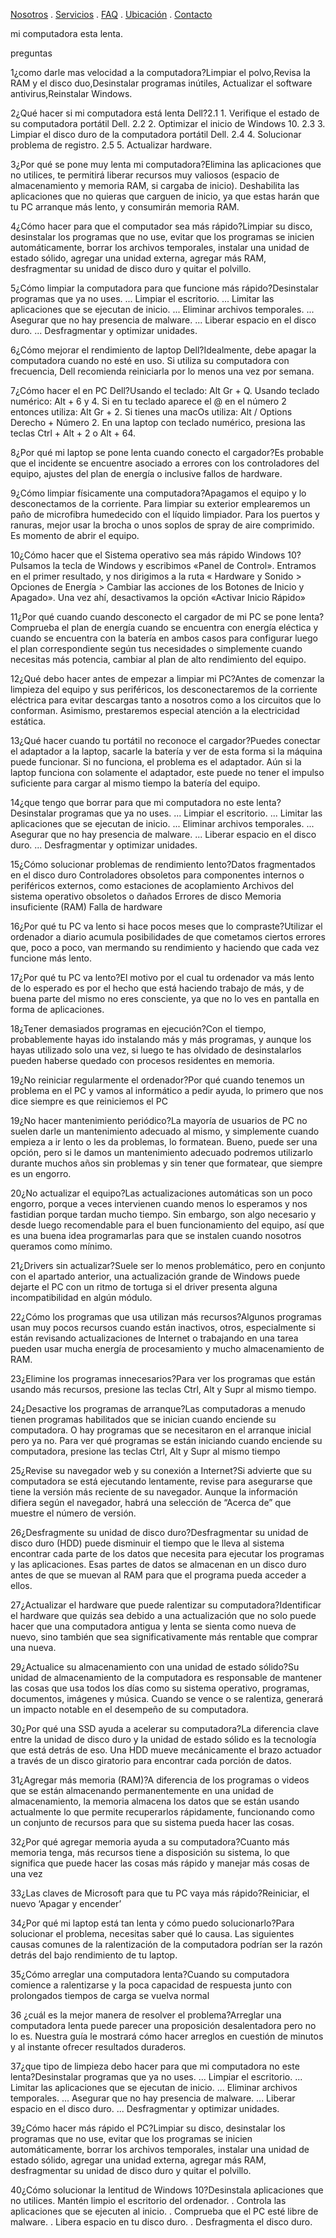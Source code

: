 

[Nosotros](./nosotros.md) . [Servicios](./servicios.md) . [FAQ](FAQ.md) . [Ubicación](ubicacion.md) . [Contacto](./contacto.md)




mi computadora esta lenta.


preguntas

1¿como darle mas velocidad a la computadora?Limpiar el polvo,Revisa la RAM y el disco duo,Desinstalar programas inútiles,
Actualizar el software antivirus,Reinstalar Windows.

2¿Qué hacer si mi computadora está lenta Dell?2.1 1. Verifique el estado de su computadora portátil Dell.
2.2 2. Optimizar el inicio de Windows 10.
2.3 3. Limpiar el disco duro de la computadora portátil Dell.
2.4 4. Solucionar problema de registro.
2.5 5. Actualizar hardware.

3¿Por qué se pone muy lenta mi computadora?Elimina las aplicaciones que no utilices, te permitirá liberar recursos muy valiosos (espacio de almacenamiento y memoria RAM, si cargaba de inicio). Deshabilita las aplicaciones que no quieras que carguen de inicio, ya que estas harán que tu PC arranque más lento, y consumirán memoria RAM.

4¿Cómo hacer para que el computador sea más rápido?Limpiar su disco, desinstalar los programas que no use, evitar que los programas se inicien automáticamente, borrar los archivos temporales, instalar una unidad de estado sólido, agregar una unidad externa, agregar más RAM, desfragmentar su unidad de disco duro y quitar el polvillo.

5¿Cómo limpiar la computadora para que funcione más rápido?Desinstalar programas que ya no uses. ...
Limpiar el escritorio. ...
Limitar las aplicaciones que se ejecutan de inicio. ...
Eliminar archivos temporales. ...
Asegurar que no hay presencia de malware. ...
Liberar espacio en el disco duro. ...
Desfragmentar y optimizar unidades.

6¿Cómo mejorar el rendimiento de laptop Dell?Idealmente, debe apagar la computadora cuando no esté en uso. Si utiliza su computadora con frecuencia, Dell recomienda reiniciarla por lo menos una vez por semana. 

7¿Cómo hacer el en PC Dell?Usando el teclado: Alt Gr + Q.
Usando teclado numérico: Alt + 6 y 4.
Si en tu teclado aparece el @ en el número 2 entonces utiliza: Alt Gr + 2.
Si tienes una macOs utiliza: Alt / Options Derecho + Número 2.
En una laptop con teclado numérico, presiona las teclas Ctrl + Alt + 2 o Alt + 64.

8¿Por qué mi laptop se pone lenta cuando conecto el cargador?Es probable que el incidente se encuentre asociado a errores con los controladores del equipo, ajustes del plan de energía o inclusive fallos de hardware.

9¿Cómo limpiar físicamente una computadora?Apagamos el equipo y lo desconectamos de la corriente. Para limpiar su exterior emplearemos un paño de microfibra humedecido con el líquido limpiador. Para los puertos y ranuras, mejor usar la brocha o unos soplos de spray de aire comprimido. Es momento de abrir el equipo.

10¿Cómo hacer que el Sistema operativo sea más rápido Windows 10?Pulsamos la tecla de Windows y escribimos «Panel de Control». Entramos en el primer resultado, y nos dirigimos a la ruta « Hardware y Sonido > Opciones de Energía > Cambiar las acciones de los Botones de Inicio y Apagado». Una vez ahí, desactivamos la opción «Activar Inicio Rápido»

11¿Por qué cuando cuando desconecto el cargador de mi PC se pone lenta?Comprueba el plan de energía cuando se encuentra con energía eléctica y cuando se encuentra con la batería en ambos casos para configurar luego el plan correspondiente según tus necesidades o simplemente cuando necesitas más potencia, cambiar al plan de alto rendimiento del equipo.

12¿Qué debo hacer antes de empezar a limpiar mi PC?Antes de comenzar la limpieza del equipo y sus periféricos, los desconectaremos de la corriente eléctrica para evitar descargas tanto a nosotros como a los circuitos que lo conforman. Asimismo, prestaremos especial atención a la electricidad estática.

13¿Qué hacer cuando tu portátil no reconoce el cargador?Puedes conectar el adaptador a la laptop, sacarle la batería y ver de esta forma si la máquina puede funcionar. Si no funciona, el problema es el adaptador. Aún si la laptop funciona con solamente el adaptador, este puede no tener el impulso suficiente para cargar al mismo tiempo la batería del equipo.

14¿que tengo que borrar para que mi computadora no este lenta?Desinstalar programas que ya no uses. ...
Limpiar el escritorio. ...
Limitar las aplicaciones que se ejecutan de inicio. ...
Eliminar archivos temporales. ...
Asegurar que no hay presencia de malware. ...
Liberar espacio en el disco duro. ...
Desfragmentar y optimizar unidades.

15¿Cómo solucionar problemas de rendimiento lento?Datos fragmentados en el disco duro 
Controladores obsoletos para componentes internos o periféricos externos, como estaciones de acoplamiento 
Archivos del sistema operativo obsoletos o dañados 
Errores de disco 
Memoria insuficiente (RAM)
Falla de hardware

16¿Por qué tu PC va lento si hace pocos meses que lo compraste?Utilizar el ordenador a diario acumula posibilidades de que cometamos ciertos errores que, poco a poco, van mermando su rendimiento y haciendo que cada vez funcione más lento.

17¿Por qué tu PC va lento?El motivo por el cual tu ordenador va más lento de lo esperado es por el hecho que está haciendo trabajo de más, y de buena parte del mismo no eres consciente, ya que no lo ves en pantalla en forma de aplicaciones. 

18¿Tener demasiados programas en ejecución?Con el tiempo, probablemente hayas ido instalando más y más programas, y aunque los hayas utilizado solo una vez, si luego te has olvidado de desinstalarlos pueden haberse quedado con procesos residentes en memoria. 

19¿No reiniciar regularmente el ordenador?Por qué cuando tenemos un problema en el PC y vamos al informático a pedir ayuda, lo primero que nos dice siempre es que reiniciemos el PC

19¿No hacer mantenimiento periódico?La mayoría de usuarios de PC no suelen darle un mantenimiento adecuado al mismo, y simplemente cuando empieza a ir lento o les da problemas, lo formatean. Bueno, puede ser una opción, pero si le damos un mantenimiento adecuado podremos utilizarlo durante muchos años sin problemas y sin tener que formatear, que siempre es un engorro.

20¿No actualizar el equipo?Las actualizaciones automáticas son un poco engorro, porque a veces intervienen cuando menos lo esperamos y nos fastidian porque tardan mucho tiempo. Sin embargo, son algo necesario y desde luego recomendable para el buen funcionamiento del equipo, así que es una buena idea programarlas para que se instalen cuando nosotros queramos como mínimo.

21¿Drivers sin actualizar?Suele ser lo menos problemático, pero en conjunto con el apartado anterior, una actualización grande de Windows puede dejarte el PC con un ritmo de tortuga si el driver presenta alguna incompatibilidad en algún módulo. 

22¿Cómo los programas que usa utilizan más recursos?Algunos programas usan muy pocos recursos cuando están inactivos, otros, especialmente si están revisando actualizaciones de Internet o trabajando en una tarea pueden usar mucha energía de procesamiento y mucho almacenamiento de RAM.


23¿Elimine los programas innecesarios?Para ver los programas que están usando más recursos, presione las teclas Ctrl, Alt y Supr al mismo tiempo.

24¿Desactive los programas de arranque?Las computadoras a menudo tienen programas habilitados que se inician cuando enciende su computadora. O hay programas que se necesitaron en el arranque inicial pero ya no. Para ver qué programas se están iniciando cuando enciende su computadora, presione las teclas Ctrl, Alt y Supr al mismo tiempo

25¿Revise su navegador web y su conexión a Internet?Si advierte que su computadora se está ejecutando lentamente, revise para asegurarse que tiene la versión más reciente de su navegador. Aunque la información difiera según el navegador, habrá una selección de “Acerca de” que muestre el número de versión. 

26¿Desfragmente su unidad de disco duro?Desfragmentar su unidad de disco duro (HDD) puede disminuir el tiempo que le lleva al sistema encontrar cada parte de los datos que necesita para ejecutar los programas y las aplicaciones. Esas partes de datos se almacenan en un disco duro antes de que se muevan al RAM para que el programa pueda acceder a ellos.

27¿Actualizar el hardware que puede ralentizar su computadora?Identificar el hardware que quizás sea debido a una actualización que no solo puede hacer que una computadora antigua y lenta se sienta como nueva de nuevo, sino también que sea significativamente más rentable que comprar una nueva.

29¿Actualice su almacenamiento con una unidad de estado sólido?Su unidad de almacenamiento de la computadora es responsable de mantener las cosas que usa todos los días como su sistema operativo, programas, documentos, imágenes y música. Cuando se vence o se ralentiza, generará un impacto notable en el desempeño de su computadora.

30¿Por qué una SSD ayuda a acelerar su computadora?La diferencia clave entre la unidad de disco duro y la unidad de estado sólido es la tecnología que está detrás de eso. Una HDD mueve mecánicamente el brazo actuador a través de un disco giratorio para encontrar cada porción de datos. 

31¿Agregar más memoria (RAM)?A diferencia de los programas o videos que se están almacenando permanentemente en una unidad de almacenamiento, la memoria almacena los datos que se están usando actualmente lo que permite recuperarlos rápidamente, funcionando como un conjunto de recursos para que su sistema pueda hacer las cosas.

32¿Por qué agregar memoria ayuda a su computadora?Cuanto más memoria tenga, más recursos tiene a disposición su sistema, lo que significa que puede hacer las cosas más rápido y manejar más cosas de una vez

33¿Las claves de Microsoft para que tu PC vaya más rápido?Reiniciar, el nuevo ‘Apagar y encender’

34¿Por qué mi laptop está tan lenta y cómo puedo solucionarlo?Para solucionar el problema, necesitas saber qué lo causa. Las siguientes causas comunes de la ralentización de la computadora podrían ser la razón detrás del bajo rendimiento de tu laptop.

35¿Cómo arreglar una computadora lenta?Cuando su computadora comience a ralentizarse y la poca capacidad de respuesta junto con prolongados tiempos de carga se vuelva normal

36 ¿cuál es la mejor manera de resolver el problema?Arreglar una computadora lenta puede parecer una proposición desalentadora pero no lo es. Nuestra guía le mostrará cómo hacer arreglos en cuestión de minutos y al instante ofrecer resultados duraderos.

37¿que tipo de limpieza debo hacer para que mi computadora no este lenta?Desinstalar programas que ya no uses. ...
Limpiar el escritorio. ...
Limitar las aplicaciones que se ejecutan de inicio. ...
Eliminar archivos temporales. ...
Asegurar que no hay presencia de malware. ...
Liberar espacio en el disco duro. ...
Desfragmentar y optimizar unidades.

39¿Cómo hacer más rápido el PC?Limpiar su disco, desinstalar los programas que no use, evitar que los programas se inicien automáticamente, borrar los archivos temporales, instalar una unidad de estado sólido, agregar una unidad externa, agregar más RAM, desfragmentar su unidad de disco duro y quitar el polvillo.

40¿Cómo solucionar la lentitud de Windows 10?Desinstala aplicaciones que no utilices.
Mantén limpio el escritorio del ordenador. .
Controla las aplicaciones que se ejecuten al inicio. .
Comprueba que el PC esté libre de malware. .
Libera espacio en tu disco duro. .
Desfragmenta el disco duro.
